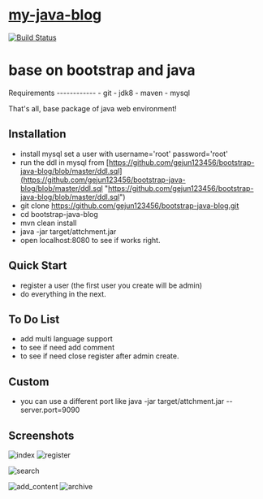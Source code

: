 # [my-java-blog](https://brucege.com) 

[![Build Status](https://travis-ci.org/gejun123456/my-java-blog.svg?branch=master)](https://travis-ci.org/gejun123456/my-java-blog)
<h1>base on bootstrap and java</h1>  
Requirements
------------
- git
- jdk8
- maven
- mysql

That's all, base package of java web environment!

Installation
------------
- install mysql set a user with username='root' password='root'
- run the ddl in mysql from [https://github.com/gejun123456/bootstrap-java-blog/blob/master/ddl.sql](https://github.com/gejun123456/bootstrap-java-blog/blob/master/ddl.sql "https://github.com/gejun123456/bootstrap-java-blog/blob/master/ddl.sql")
- git clone https://github.com/gejun123456/bootstrap-java-blog.git  
- cd bootstrap-java-blog
- mvn clean install
- java -jar target/attchment.jar
- open localhost:8080 to see if works right.

Quick Start
-------------
- register a user (the first user you create will be admin)
- do everything in the next.

To Do List
----------

- add multi language support
- to see if need add comment
- to see if need close register after admin create.

Custom
--------
- you can use a different port like java -jar target/attchment.jar --server.port=9090

Screenshots
-----------
![index](https://github.com/gejun123456/bootstrap-java-blog/blob/master/screencut/index.png)
![register](https://github.com/gejun123456/bootstrap-java-blog/blob/master/screencut/register.png)

![search](https://github.com/gejun123456/bootstrap-java-blog/blob/master/screencut/search.png)

![add_content](https://github.com/gejun123456/bootstrap-java-blog/blob/master/screencut/add_content.png)
![archive](https://github.com/gejun123456/bootstrap-java-blog/blob/master/screencut/archive.png)